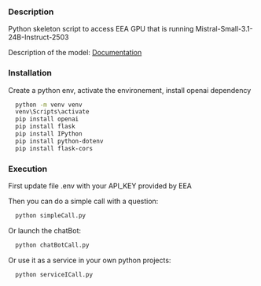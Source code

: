 ### Description ####
Python skeleton script to access EEA GPU that is running
Mistral-Small-3.1-24B-Instruct-2503

Description of the model:
[Documentation](https://huggingface.co/mistralai/Mistral-Small-3.2-24B-Instruct-2506)


### Installation ###
Create a python env, activate the environement, install openai dependency

```bash
  python -m venv venv
  venv\Scripts\activate 
  pip install openai
  pip install flask
  pip install IPython
  pip install python-dotenv
  pip install flask-cors
```

### Execution ###
First update file .env with your API_KEY provided by EEA

Then you can do a simple call with a question:
```bash
  python simpleCall.py
```

Or launch the chatBot:
```bash
  python chatBotCall.py
```

Or use it as a service in your own python projects:
```bash
  python serviceICall.py
```